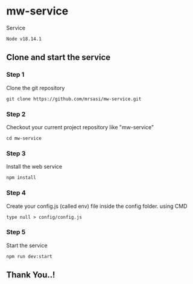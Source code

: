 # mw-service
Service
```
Node v18.14.1
```
## Clone and start the service
### Step 1
Clone the git repository
```
git clone https://github.com/mrsasi/mw-service.git
```
### Step 2
Checkout your current project repository like "mw-service"
```
cd mw-service
```
### Step 3
Install the web service
```
npm install
```
### Step 4
Create your config.js (called env) file inside the config folder.
using CMD
```
type null > config/config.js
```
### Step 5
Start the service
```
npm run dev:start
```

## Thank You..!